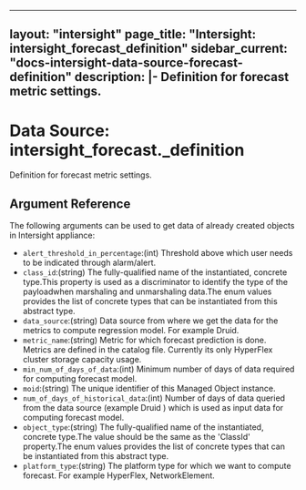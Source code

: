 
---
layout: "intersight"
page_title: "Intersight: intersight_forecast_definition"
sidebar_current: "docs-intersight-data-source-forecast-definition"
description: |-
Definition for forecast metric settings.
---

# Data Source: intersight_forecast._definition
Definition for forecast metric settings.
## Argument Reference
The following arguments can be used to get data of already created objects in Intersight appliance:
* `alert_threshold_in_percentage`:(int) Threshold above which user needs to be indicated through alarm/alert. 
* `class_id`:(string) The fully-qualified name of the instantiated, concrete type.This property is used as a discriminator to identify the type of the payloadwhen marshaling and unmarshaling data.The enum values provides the list of concrete types that can be instantiated from this abstract type. 
* `data_source`:(string) Data source from where we get the data for the metrics to compute regression model. For example Druid. 
* `metric_name`:(string) Metric for which forecast prediction is done. Metrics are defined in the catalog file. Currently its only HyperFlex cluster storage capacity usage. 
* `min_num_of_days_of_data`:(int) Minimum number of days of data required for computing forecast model. 
* `moid`:(string) The unique identifier of this Managed Object instance. 
* `num_of_days_of_historical_data`:(int) Number of days of data queried from the data source (example Druid ) which is used as input data for computing forecast model. 
* `object_type`:(string) The fully-qualified name of the instantiated, concrete type.The value should be the same as the 'ClassId' property.The enum values provides the list of concrete types that can be instantiated from this abstract type. 
* `platform_type`:(string) The platform type for which we want to compute forecast. For example HyperFlex, NetworkElement. 
